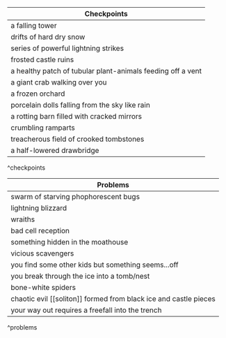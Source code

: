 
| Checkpoints |
| ---- |
| a falling tower |
| drifts of hard dry snow |
| series of powerful lightning strikes |
| frosted castle ruins |
| a healthy patch of tubular plant-animals feeding off a vent |
| a giant crab walking over you |
| a frozen orchard |
| porcelain dolls falling from the sky like rain |
| a rotting barn filled with cracked mirrors |
| crumbling ramparts |
| treacherous field of crooked tombstones |
| a half-lowered drawbridge |
^checkpoints

| Problems |
| ---- |
| swarm of starving phophorescent bugs |
| lightning blizzard |
| wraiths |
| bad cell reception |
| something hidden in the moathouse |
| vicious scavengers |
| you find some other kids but something seems...off |
| you break through the ice into a tomb/nest |
| bone-white spiders |
| chaotic evil [[soliton]] formed from black ice and castle pieces |
| your way out requires a freefall into the trench |
^problems